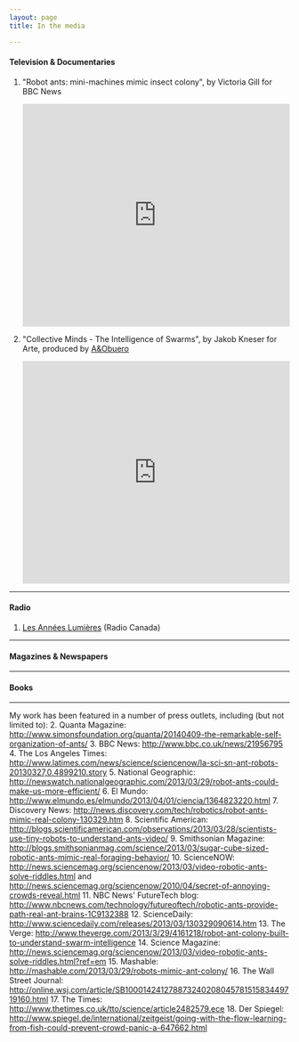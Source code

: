 ```yaml
---
layout: page
title: In the media

---
```


#### Television & Documentaries

1. "Robot ants: mini-machines mimic insect colony", by Victoria Gill for BBC News

    <iframe width="100%" height="400" src="https://www.youtube.com/embed/4PUsIr1yIOo" frameborder="0" allowfullscreen></iframe><br>

1. "Collective Minds - The Intelligence of Swarms", by Jakob Kneser for Arte, produced by [A&Obuero](http://www.a-o-buero.de/)

    <iframe width="100%" height="400" src="https://www.youtube.com/embed/iawyek_00ik" frameborder="0" allowfullscreen></iframe>

---

#### Radio

1. [Les Années Lumières](http://ici.radio-canada.ca/emissions/les_annees_lumiere/2013-2014/archives.asp?date=2014-05-11) (Radio Canada)

---

#### Magazines & Newspapers

---

#### Books

---




My work has been featured in a number of press outlets, including (but not limited to):
2.	Quanta Magazine: http://www.simonsfoundation.org/quanta/20140409-the-remarkable-self-organization-of-ants/
3.	BBC News: http://www.bbc.co.uk/news/21956795
4.	The Los Angeles Times: http://www.latimes.com/news/science/sciencenow/la-sci-sn-ant-robots-20130327,0,4899210.story
5.	National Geographic: http://newswatch.nationalgeographic.com/2013/03/29/robot-ants-could-make-us-more-efficient/
6.	El Mundo: http://www.elmundo.es/elmundo/2013/04/01/ciencia/1364823220.html
7.	Discovery News: http://news.discovery.com/tech/robotics/robot-ants-mimic-real-colony-130329.htm
8.	Scientific American: http://blogs.scientificamerican.com/observations/2013/03/28/scientists-use-tiny-robots-to-understand-ants-video/
9.	Smithsonian Magazine: http://blogs.smithsonianmag.com/science/2013/03/sugar-cube-sized-robotic-ants-mimic-real-foraging-behavior/
10.	ScienceNOW: http://news.sciencemag.org/sciencenow/2013/03/video-robotic-ants-solve-riddles.html and http://news.sciencemag.org/sciencenow/2010/04/secret-of-annoying-crowds-reveal.html
11.	NBC News' FutureTech blog: http://www.nbcnews.com/technology/futureoftech/robotic-ants-provide-path-real-ant-brains-1C9132388
12.	ScienceDaily: http://www.sciencedaily.com/releases/2013/03/130329090614.htm
13.	The Verge: http://www.theverge.com/2013/3/29/4161218/robot-ant-colony-built-to-understand-swarm-intelligence
14.	Science Magazine: http://news.sciencemag.org/sciencenow/2013/03/video-robotic-ants-solve-riddles.html?ref=em
15.	Mashable: http://mashable.com/2013/03/29/robots-mimic-ant-colony/
16.	The Wall Street Journal: http://online.wsj.com/article/SB10001424127887324020804578151583449719160.html
17.	The Times: http://www.thetimes.co.uk/tto/science/article2482579.ece
18.	Der Spiegel: http://www.spiegel.de/international/zeitgeist/going-with-the-flow-learning-from-fish-could-prevent-crowd-panic-a-647662.html

